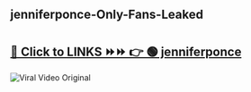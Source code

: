 
 ## jenniferponce-Only-Fans-Leaked

# <h2><a href="https://clipsfans.com/jenniferponce&ref=git">🔗 Click to LINKS ⏩⏩ 👉 🟢 jenniferponce </a></h2>

<a href="https://clipsfans.com/jenniferponce&ref=git" rel="nofollow" data-target="animated-image.originalLink"><img src="https://i.ibb.co.com/xMMVF88/686577567.gif" alt="Viral Video Original" style="max-width: 100%; display: inline-block;" data-target="animated-image.originalImage"></a>
